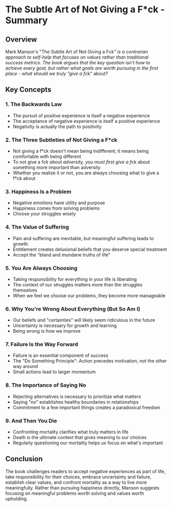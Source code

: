 # The Subtle Art of Not Giving a F*ck - Summary

## Overview
Mark Manson's "The Subtle Art of Not Giving a F*ck" is a contrarian approach to self-help that focuses on values rather than traditional success metrics. The book argues that the key question isn't how to achieve every goal, but rather what goals are worth pursuing in the first place - what should we truly "give a f*ck" about?

## Key Concepts

### 1. The Backwards Law
- The pursuit of positive experience is itself a negative experience
- The acceptance of negative experience is itself a positive experience
- Negativity is actually the path to positivity

### 2. The Three Subtleties of Not Giving a F*ck
- Not giving a f*ck doesn't mean being indifferent; it means being comfortable with being different
- To not give a f*ck about adversity, you must first give a f*ck about something more important than adversity
- Whether you realize it or not, you are always choosing what to give a f*ck about

### 3. Happiness Is a Problem
- Negative emotions have utility and purpose
- Happiness comes from solving problems
- Choose your struggles wisely

### 4. The Value of Suffering
- Pain and suffering are inevitable, but meaningful suffering leads to growth
- Entitlement creates delusional beliefs that you deserve special treatment
- Accept the "bland and mundane truths of life"

### 5. You Are Always Choosing
- Taking responsibility for everything in your life is liberating
- The context of our struggles matters more than the struggles themselves
- When we feel we choose our problems, they become more manageable

### 6. Why You're Wrong About Everything (But So Am I)
- Our beliefs and "certainties" will likely seem ridiculous in the future
- Uncertainty is necessary for growth and learning
- Being wrong is how we improve

### 7. Failure Is the Way Forward
- Failure is an essential component of success
- The "Do Something Principle": Action precedes motivation, not the other way around
- Small actions lead to larger momentum

### 8. The Importance of Saying No
- Rejecting alternatives is necessary to prioritize what matters
- Saying "no" establishes healthy boundaries in relationships
- Commitment to a few important things creates a paradoxical freedom

### 9. And Then You Die
- Confronting mortality clarifies what truly matters in life
- Death is the ultimate context that gives meaning to our choices
- Regularly questioning our mortality helps us focus on what's important

## Conclusion
The book challenges readers to accept negative experiences as part of life, take responsibility for their choices, embrace uncertainty and failure, establish clear values, and confront mortality as a way to live more meaningfully. Rather than pursuing happiness directly, Manson suggests focusing on meaningful problems worth solving and values worth upholding.
